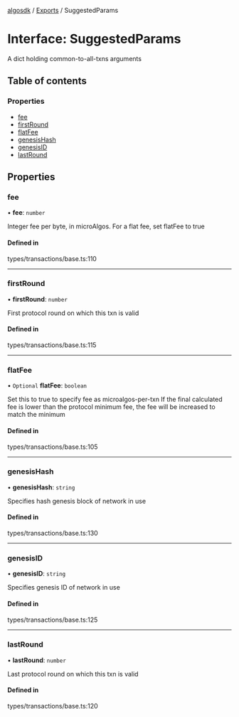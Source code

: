 [algosdk](../README.md) / [Exports](../modules.md) / SuggestedParams

# Interface: SuggestedParams

A dict holding common-to-all-txns arguments

## Table of contents

### Properties

- [fee](SuggestedParams.md#fee)
- [firstRound](SuggestedParams.md#firstround)
- [flatFee](SuggestedParams.md#flatfee)
- [genesisHash](SuggestedParams.md#genesishash)
- [genesisID](SuggestedParams.md#genesisid)
- [lastRound](SuggestedParams.md#lastround)

## Properties

### fee

• **fee**: `number`

Integer fee per byte, in microAlgos. For a flat fee, set flatFee to true

#### Defined in

types/transactions/base.ts:110

___

### firstRound

• **firstRound**: `number`

First protocol round on which this txn is valid

#### Defined in

types/transactions/base.ts:115

___

### flatFee

• `Optional` **flatFee**: `boolean`

Set this to true to specify fee as microalgos-per-txn
  If the final calculated fee is lower than the protocol minimum fee, the fee will be increased to match the minimum

#### Defined in

types/transactions/base.ts:105

___

### genesisHash

• **genesisHash**: `string`

Specifies hash genesis block of network in use

#### Defined in

types/transactions/base.ts:130

___

### genesisID

• **genesisID**: `string`

Specifies genesis ID of network in use

#### Defined in

types/transactions/base.ts:125

___

### lastRound

• **lastRound**: `number`

Last protocol round on which this txn is valid

#### Defined in

types/transactions/base.ts:120
